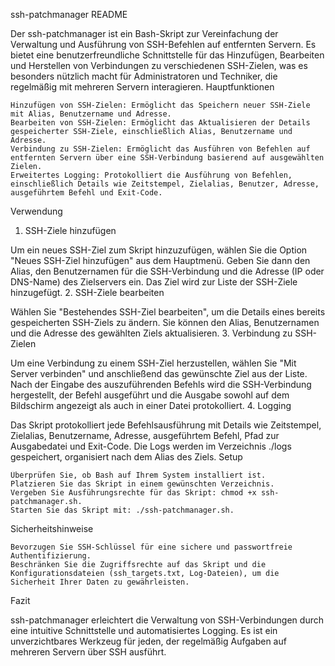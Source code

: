 ssh-patchmanager README

Der ssh-patchmanager ist ein Bash-Skript zur Vereinfachung der Verwaltung und Ausführung von SSH-Befehlen auf entfernten Servern. Es bietet eine benutzerfreundliche Schnittstelle für das Hinzufügen, Bearbeiten und Herstellen von Verbindungen zu verschiedenen SSH-Zielen, was es besonders nützlich macht für Administratoren und Techniker, die regelmäßig mit mehreren Servern interagieren.
Hauptfunktionen

    Hinzufügen von SSH-Zielen: Ermöglicht das Speichern neuer SSH-Ziele mit Alias, Benutzername und Adresse.
    Bearbeiten von SSH-Zielen: Ermöglicht das Aktualisieren der Details gespeicherter SSH-Ziele, einschließlich Alias, Benutzername und Adresse.
    Verbindung zu SSH-Zielen: Ermöglicht das Ausführen von Befehlen auf entfernten Servern über eine SSH-Verbindung basierend auf ausgewählten Zielen.
    Erweitertes Logging: Protokolliert die Ausführung von Befehlen, einschließlich Details wie Zeitstempel, Zielalias, Benutzer, Adresse, ausgeführtem Befehl und Exit-Code.

Verwendung
1. SSH-Ziele hinzufügen

Um ein neues SSH-Ziel zum Skript hinzuzufügen, wählen Sie die Option "Neues SSH-Ziel hinzufügen" aus dem Hauptmenü. Geben Sie dann den Alias, den Benutzernamen für die SSH-Verbindung und die Adresse (IP oder DNS-Name) des Zielservers ein. Das Ziel wird zur Liste der SSH-Ziele hinzugefügt.
2. SSH-Ziele bearbeiten

Wählen Sie "Bestehendes SSH-Ziel bearbeiten", um die Details eines bereits gespeicherten SSH-Ziels zu ändern. Sie können den Alias, Benutzernamen und die Adresse des gewählten Ziels aktualisieren.
3. Verbindung zu SSH-Zielen

Um eine Verbindung zu einem SSH-Ziel herzustellen, wählen Sie "Mit Server verbinden" und anschließend das gewünschte Ziel aus der Liste. Nach der Eingabe des auszuführenden Befehls wird die SSH-Verbindung hergestellt, der Befehl ausgeführt und die Ausgabe sowohl auf dem Bildschirm angezeigt als auch in einer Datei protokolliert.
4. Logging

Das Skript protokolliert jede Befehlsausführung mit Details wie Zeitstempel, Zielalias, Benutzername, Adresse, ausgeführtem Befehl, Pfad zur Ausgabedatei und Exit-Code. Die Logs werden im Verzeichnis ./logs gespeichert, organisiert nach dem Alias des Ziels.
Setup

    Überprüfen Sie, ob Bash auf Ihrem System installiert ist.
    Platzieren Sie das Skript in einem gewünschten Verzeichnis.
    Vergeben Sie Ausführungsrechte für das Skript: chmod +x ssh-patchmanager.sh.
    Starten Sie das Skript mit: ./ssh-patchmanager.sh.

Sicherheitshinweise

    Bevorzugen Sie SSH-Schlüssel für eine sichere und passwortfreie Authentifizierung.
    Beschränken Sie die Zugriffsrechte auf das Skript und die Konfigurationsdateien (ssh_targets.txt, Log-Dateien), um die Sicherheit Ihrer Daten zu gewährleisten.

Fazit

ssh-patchmanager erleichtert die Verwaltung von SSH-Verbindungen durch eine intuitive Schnittstelle und automatisiertes Logging. Es ist ein unverzichtbares Werkzeug für jeden, der regelmäßig Aufgaben auf mehreren Servern über SSH ausführt.
